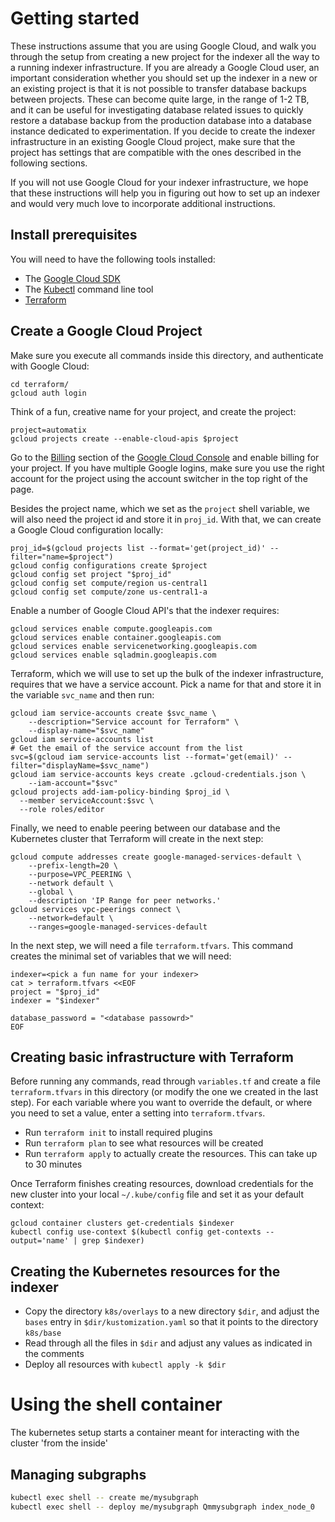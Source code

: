 # Getting started

These instructions assume that you are using Google Cloud, and walk you
through the setup from creating a new project for the indexer all the way
to a running indexer infrastructure. If you are already a Google Cloud
user, an important consideration whether you should set up the indexer in a
new or an existing project is that it is not possible to transfer database
backups between projects. These can become quite large, in the range of 1-2
TB, and it can be useful for investigating database related issues to
quickly restore a database backup from the production database into a
database instance dedicated to experimentation. If you decide to create the
indexer infrastructure in an existing Google Cloud project, make sure that
the project has settings that are compatible with the ones described in the
following sections.

If you will not use Google Cloud for your indexer infrastructure, we hope
that these instructions will help you in figuring out how to set up an
indexer and would very much love to incorporate additional instructions.

## Install prerequisites

You will need to have the following tools installed:

* The [Google Cloud SDK](https://cloud.google.com/sdk/install)
* The [Kubectl]( https://kubernetes.io/docs/tasks/tools/install-kubectl/)
  command line tool
* [Terraform](https://learn.hashicorp.com/terraform/getting-started/install)

## Create a Google Cloud Project

Make sure you execute all commands inside this directory, and authenticate
with Google Cloud:

```shell
cd terraform/
gcloud auth login
```

Think of a fun, creative name for your project, and create the project:
```shell
project=automatix
gcloud projects create --enable-cloud-apis $project
```

Go to the [Billing](https://console.cloud.google.com/billing/projects)
section of the [Google Cloud Console](https://console.cloud.google.com/)
and enable billing for your project. If you have multiple Google logins,
make sure you use the right account for the project using the account
switcher in the top right of the page.

Besides the project name, which we set as the `project` shell variable, we
will also need the project id and store it in `proj_id`. With that, we can
create a Google Cloud configuration locally:
```shell
proj_id=$(gcloud projects list --format='get(project_id)' --filter="name=$project")
gcloud config configurations create $project
gcloud config set project "$proj_id"
gcloud config set compute/region us-central1
gcloud config set compute/zone us-central1-a
```

Enable a number of Google Cloud API's that the indexer requires:
```shell
gcloud services enable compute.googleapis.com
gcloud services enable container.googleapis.com
gcloud services enable servicenetworking.googleapis.com
gcloud services enable sqladmin.googleapis.com
```

Terraform, which we will use to set up the bulk of the indexer
infrastructure, requires that we have a service account. Pick a name for
that and store it in the variable `svc_name` and then run:
```shell
gcloud iam service-accounts create $svc_name \
    --description="Service account for Terraform" \
    --display-name="$svc_name"
gcloud iam service-accounts list
# Get the email of the service account from the list
svc=$(gcloud iam service-accounts list --format='get(email)' --filter="displayName=$svc_name")
gcloud iam service-accounts keys create .gcloud-credentials.json \
    --iam-account="$svc"
gcloud projects add-iam-policy-binding $proj_id \
  --member serviceAccount:$svc \
  --role roles/editor
```

Finally, we need to enable peering between our database and the Kubernetes
cluster that Terraform will create in the next step:
```shell
gcloud compute addresses create google-managed-services-default \
    --prefix-length=20 \
    --purpose=VPC_PEERING \
    --network default \
    --global \
    --description 'IP Range for peer networks.'
gcloud services vpc-peerings connect \
    --network=default \
    --ranges=google-managed-services-default
```

In the next step, we will need a file `terraform.tfvars`. This command
creates the minimal set of variables that we will need:
```shell
indexer=<pick a fun name for your indexer>
cat > terraform.tfvars <<EOF
project = "$proj_id"
indexer = "$indexer"

database_password = "<database passowrd>"
EOF
```

## Creating basic infrastructure with Terraform

Before running any commands, read through `variables.tf` and create a file
`terraform.tfvars` in this directory (or modify the one we created in the
last step). For each variable where you want to override the default, or
where you need to set a value, enter a setting into `terraform.tfvars`.

* Run `terraform init` to install required plugins
* Run `terraform plan` to see what resources will be created
* Run `terraform apply` to actually create the resources. This can take up
  to 30 minutes

Once Terraform finishes creating resources, download credentials for the
new cluster into your local `~/.kube/config` file and set it as your
default context:
```shell
gcloud container clusters get-credentials $indexer
kubectl config use-context $(kubectl config get-contexts --output='name' | grep $indexer)
```

## Creating the Kubernetes resources for the indexer

* Copy the directory `k8s/overlays` to a new directory `$dir`, and adjust
  the `bases` entry in `$dir/kustomization.yaml` so that it points to the
  directory `k8s/base`
* Read through all the files in `$dir` and adjust any values as indicated
  in the comments
* Deploy all resources with `kubectl apply -k $dir`

# Using the shell container

The kubernetes setup starts a container meant for interacting with the
cluster 'from the inside'

## Managing subgraphs

```bash
kubectl exec shell -- create me/mysubgraph
kubectl exec shell -- deploy me/mysubgraph Qmmysubgraph index_node_0
```
